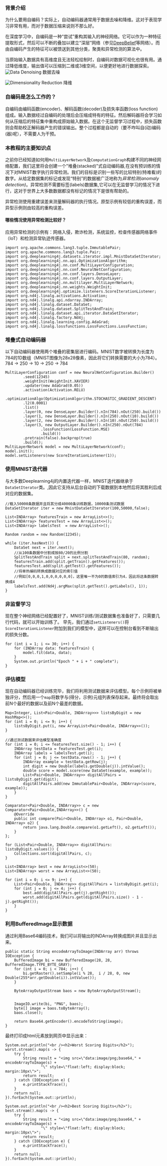 ### 背景介绍

为什么要用自编码？实际上，自动编码器通常用于数据去噪和降维。这对于表现学习非常有用，而对于数据压缩来说则不那么好。

在深度学习中，自编码是一种“尝试”重构其输入的神经网络。它可以作为一种特征提取形式，然后可以不断的叠加以建立“深层”网络（参见[DeepBelief](https://deeplearning4j.org/deepbeliefnetwork.html)等网络）。而由自编码产生的特征可以被馈送到其他分类，聚类和异常检测的算法中。

当原始输入数据具有高维度且无法轻松绘制时，自编码对数据可视化也很有用。通过降低维度，输出值可以压缩到二维或3维空间，以便更好地进行数据探索。
![Data Denoising ](https://upload.wikimedia.org/wikipedia/commons/d/d8/TVD_1D_Example.png)
数据去噪

![Dimensionality Reduction](https://upload.wikimedia.org/wikipedia/commons/thumb/f/fe/Kernel_Machine.svg/512px-Kernel_Machine.svg.png)
降维

### 自编码是怎么工作的？

自编码由编码函数(encoder)、解码函数(decoder)及损失率函数(loss function)组成。输入数据经过自编码的处理后会压缩成特有的特征。然后解码器将会学习如何从压缩后的特征集中重构成原始输入数据。在这个无监督学习过程中，损失函数则会帮助校正解码器产生的错误输出。整个过程都是自动的（要不咋叫自(动)编码(器)呢），不需要人为干预。

### 本教程的主要知识点

之前你已经知道如何用`MultiLayerNetwork`及`ComputationGraph`构建不同的神经网络配置，我们这里将会创建一个"堆叠(stacked)"式自动编码器,在没有预训练的情况下对MNIST数字执行异常检测。我们的目标是识别一些写的比较特别(特难看)的数字。从给定数据集的标记或发现“特别”的数据被广泛地称为*异常检测(anomaly detection)*。异常检测不需要标签(labels)数据集,它可以在无监督学习的情况下进行，这对于世界上大多数数据都没有标记的情况下是很有帮助的。

异常检测使用重建误差来测量解码器的执行情况。原型示例有较低的重构误差，而异型示例则由较高的重构误差。

#### 哪些情况使用异常检测比较好？

应用异常检测的示例有：网络入侵，欺诈检测，系统监控，检查传感器网络事件（IoT）和检测异常轨迹传感器。

```
import org.apache.commons.lang3.tuple.ImmutablePair;
import org.apache.commons.lang3.tuple.Pair;
import org.deeplearning4j.datasets.iterator.impl.MnistDataSetIterator;
import org.deeplearning4j.nn.api.OptimizationAlgorithm;
import org.deeplearning4j.nn.conf.MultiLayerConfiguration;
import org.deeplearning4j.nn.conf.NeuralNetConfiguration;
import org.deeplearning4j.nn.conf.layers.DenseLayer;
import org.deeplearning4j.nn.conf.layers.OutputLayer;
import org.deeplearning4j.nn.multilayer.MultiLayerNetwork;
import org.deeplearning4j.nn.weights.WeightInit;
import org.deeplearning4j.optimize.listeners.ScoreIterationListener;
import org.nd4j.linalg.activations.Activation;
import org.nd4j.linalg.api.ndarray.INDArray;
import org.nd4j.linalg.dataset.DataSet;
import org.nd4j.linalg.dataset.SplitTestAndTrain;
import org.nd4j.linalg.dataset.api.iterator.DataSetIterator;
import org.nd4j.linalg.factory.Nd4j;
import org.nd4j.linalg.learning.config.AdaGrad;
import org.nd4j.linalg.lossfunctions.LossFunctions.LossFunction;
```

### 堆叠式自动编码器

以下自动编码器使用两个堆叠的密集层进行编码。MNIST数字被转换为长度为784的1D数组（MNIST图像为28x28像素，因此将它们转换需要的大小为784）。
784 → 250 → 10 → 250 → 784

```
MultiLayerConfiguration conf = new NeuralNetConfiguration.Builder()
        .seed(12345)
        .weightInit(WeightInit.XAVIER)
        .updater(new AdaGrad(0.05))
        .activation(Activation.RELU)
        .optimizationAlgo(OptimizationAlgorithm.STOCHASTIC_GRADIENT_DESCENT)
        .l2(0.0001)
        .list()
        .layer(0, new DenseLayer.Builder().nIn(784).nOut(250).build())
        .layer(1, new DenseLayer.Builder().nIn(250).nOut(10).build())
        .layer(2, new DenseLayer.Builder().nIn(10).nOut(250).build())
        .layer(3, new OutputLayer.Builder().nIn(250).nOut(784)
    			.lossFunction(LossFunction.MSE)
    			.build())
        .pretrain(false).backprop(true)
        .build();
MultiLayerNetwork model = new MultiLayerNetwork(conf);
model.init();
model.setListeners(new ScoreIterationListener(1));
```

### 使用MNIST迭代器

与大多数Deeplearning4j的内置迭代器一样，MNIST迭代器继承于`DataSetIterator`类。,因此它支持从后台自动的下载数据到本地然后将其胜利后成对应的数据集。
```
//载入50000条数据并且将其分成40000条训练数据，10000条测试数据
DataSetIterator iter = new MnistDataSetIterator(100,50000,false);

List<INDArray> featuresTrain = new ArrayList<>();
List<INDArray> featuresTest = new ArrayList<>();
List<INDArray> labelsTest  = new ArrayList<>();

Random random = new Random(12345);

while (iter.hasNext()) {
	DataSet next = iter.next();
	//从100条数据中分割成按80/20的比例分割
	SplitTestAndTrain split = next.splitTestAndTrain(80, random);
	featuresTrain.add(split.getTrain().getFeatures());
	featuresTest.add(split.getTest().getFeatures());
	//将单热编码转换成数据对应的索引值
	//例如[0,0,0,1,0,0,0,0,0,0]，这里唯一不为0的数值索引为4，因此将这条数据转换成4
	labelsTest.add(Nd4j.argMax(split.getTest().getLabels(), 1));
}
```

### 非监督学习

现在整个神经网络已经配置好了，MNIST训练/测试数据集也准备好了，只需要几行代码，就可以开始训练了。
早先，我们通过`setListeners()`将`ScoreIterationListener`附加到我们的模型中，这样可以在控制台看到不断输出的损失分数。
```
for (int i = 1; i <= 30; i++) {
	for (INDArray data: featuresTrain) {
		model.fit(data, data);
	}
	System.out.println("Epoch " + i + " complete");
}
```

### 评估模型

现在自动编码器已经训练完毕，我们将利用测试数据来评估模型。每个示例将被单独评分，然后用一个`map`将数字与(得分，示例)元组列表保存起来。最终将会取出前N个最好的数据以及前N个最差的数据。
```
Map<Integer, List<Pair<Double, INDArray>>> listsByDigit = new HashMap<>();
for (int i = 0; i <= 9; i++) {
	listsByDigit.put(i, new ArrayList<Pair<Double, INDArray>>());
}

//通过测试数据来评估模型准确度
for (int i = 0; i <= featuresTest.size() - 1; i++) {
	INDArray testData = featuresTest.get(i);
	INDArray labels = labelsTest.get(i);
	for (int j = 0; j <= testData.rows() - 1; j++) {
		INDArray example = testData.getRow(j);
		int digit = new Double(labels.getDouble(j)).intValue();
		double score = model.score(new DataSet(example, example));
		List<Pair<Double, INDArray>> digitAllPairs = listsByDigit.get(digit);
		digitAllPairs.add(new ImmutablePair<Double, INDArray>(score, example));
	}
}

Comparator<Pair<Double, INDArray>> c = new Comparator<Pair<Double,INDArray>>() {
	@Override
	public int compare(Pair<Double, INDArray> o1, Pair<Double, INDArray> o2) {
		return java.lang.Double.compare(o1.getLeft(), o2.getLeft());
	}
};

for (List<Pair<Double, INDArray>> digitAllPairs: listsByDigit.values()) {
	Collections.sort(digitAllPairs, c);
}

List<INDArray> best = new ArrayList<>(50);
List<INDArray> worst = new ArrayList<>(50);

for (int i = 0; i <= 9; i++) {
	List<Pair<Double, INDArray>> digitAllPairs = listsByDigit.get(i);
	for (int j = 0; j <= 4; j++) {
		best.add(digitAllPairs.get(j).getRight());
		worst.add(digitAllPairs.get(digitAllPairs.size() - 1 - j).getRight());
	}
}
```

### 利用BufferedImage显示数据

通过利用Base64编码技术，我们可以将输出的INDArray转换成图片并且显示出来。
```
public static String encodeArrayToImage(INDArray arr) throws IOException {
	BufferedImage bi = new BufferedImage(28, 28, BufferedImage.TYPE_BYTE_GRAY);
	for (int i = 0; i < 784; i++) {
		bi.getRaster().setSample(i % 28,  i / 28, 0, new Double(255*arr.getDouble(i)).intValue());
	}
	
	ByteArrayOutputStream baos = new ByteArrayOutputStream();

	
	ImageIO.write(bi, "PNG", baos);
	byte[] image = baos.toByteArray();
	baos.close();
	
	return Base64.getEncoder().encodeToString(image);
}
```
最终打印成html元素放到网页中显示出来：
```
System.out.println("<br /><h2>Worst Scoring Digits</h2>");
worst.stream().map(s -> {
	try {
		String result = "<img src=\"data:image/png;base64," + encodeArrayToImage(s) +
				"\" style=\"float:left; display:block; margin:10px\">";
		return result;
	} catch (IOException e) {
		e.printStackTrace();
	}
	return null;
}).forEach(System.out::println);

System.out.println("<br /><h2>Best Scoring Digits</h2>");
best.stream().map(s -> {
	try {
		String result = "<img src=\"data:image/png;base64," + encodeArrayToImage(s) +
				"\" style=\"float:left; display:block; margin:10px\">";
		return result;
	} catch (IOException e) {
		e.printStackTrace();
	}
	return null;
}).forEach(System.out::println);
```